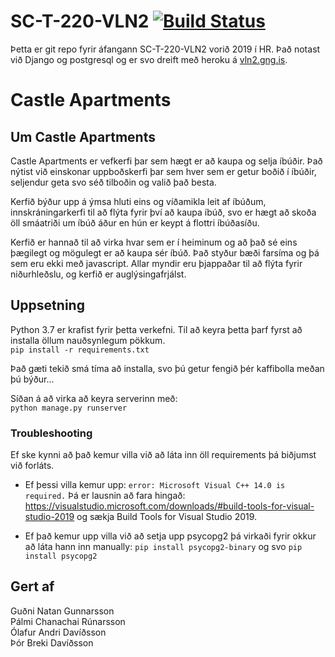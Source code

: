 # SC-T-220-VLN2 [![Build Status](https://travis-ci.com/GudniNatan/SC-T-220-VLN2.svg?token=JMPEzNCssa8wvM9yqz3h&branch=master)](https://travis-ci.com/GudniNatan/SC-T-220-VLN2)


Þetta er git repo fyrir áfangann SC-T-220-VLN2 vorið 2019 í HR. Það notast við Django og postgresql og er svo dreift með heroku á [vln2.gng.is](http://vln2.gng.is/).

# Castle Apartments
## Um Castle Apartments
Castle Apartments er vefkerfi þar sem hægt er að kaupa og selja íbúðir. Það nýtist við einskonar uppboðskerfi þar sem hver sem er getur boðið í íbúðir, seljendur geta svo séð tilboðin og valið það besta.

Kerfið býður upp á ýmsa hluti eins og víðamikla leit af íbúðum, innskráningarkerfi til að flýta fyrir því að kaupa íbúð, svo er hægt að skoða öll smáatriði um íbúð áður en hún er keypt á flottri íbúðasíðu. 

Kerfið er hannað til að virka hvar sem er í heiminum og að það sé eins þægilegt og mögulegt er að kaupa sér íbúð. Það styður bæði farsíma og þá sem eru ekki með javascript. Allar myndir eru þjappaðar til að flýta fyrir niðurhleðslu, og kerfið er auglýsingafrjálst.



## Uppsetning
Python 3.7 er krafist fyrir þetta verkefni. Til að keyra þetta þarf fyrst að installa öllum nauðsynlegum pökkum.  
```pip install -r requirements.txt```

Það gæti tekið smá tíma að installa, svo þú getur fengið þér kaffibolla meðan þú býður...

Síðan á að virka að keyra serverinn með:  
```python manage.py runserver```

### Troubleshooting
Ef ske kynni að það kemur villa við að láta inn öll requirements þá biðjumst við forláts.  
- Ef þessi villa kemur upp:  ```error: Microsoft Visual C++ 14.0 is required.``` Þá er lausnin að fara hingað: https://visualstudio.microsoft.com/downloads/#build-tools-for-visual-studio-2019  og sækja Build Tools for Visual Studio 2019.

- Ef það kemur upp villa við að setja upp psycopg2 þá virkaði fyrir okkur að láta hann inn manually: ```pip install psycopg2-binary``` og svo ```pip install psycopg2```



## Gert af
Guðni Natan Gunnarsson  
Pálmi Chanachai Rúnarsson  
Ólafur Andri Davíðsson  
Þór Breki Davíðsson